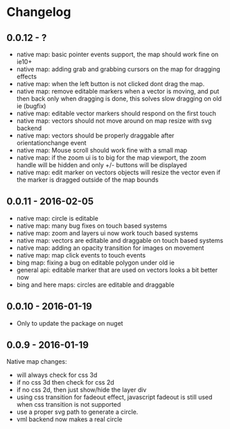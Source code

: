 # Changelog

## 0.0.12 - ?
 * native map: basic pointer events support, the map should work fine on ie10+
 * native map: adding grab and grabbing cursors on the map for dragging effects
 * native map: when the left button is not clicked dont drag the map.
 * native map: remove editable markers when a vector is moving, and put then back only when dragging is done, this solves slow dragging on old ie (bugfix)
 * native map: editable vector markers should respond on the first touch
 * native map: vectors should not move around on map resize with svg backend
 * native map: vectors should be properly draggable after orientationchange event 
 * native map: Mouse scroll should work fine with a small map 
 * native map: if the zoom ui is to big for the map viewport, the zoom handle will be hidden and only +/- buttons will be displayed
 * native map: edit marker on vectors objects will resize the vector even if the marker is dragged outside of the map bounds
 
## 0.0.11 - 2016-02-05
 * native map: circle is editable 
 * native map: many bug fixes on touch based systems
 * native map: zoom and layers ui now work touch based systems
 * native map: vectors are editable and draggable on touch based systems
 * native map: adding an opacity transition for images on movement
 * native map: map click events to touch events
 * bing map: fixing a bug on editable polygon under old ie
 * general api: editable marker that are used on vectors looks a bit better now
 * bing and here maps: circles are editable and draggable

## 0.0.10 - 2016-01-19
 * Only to update the package on nuget

## 0.0.9 - 2016-01-19
Native map changes:
 * will always check for css 3d
 * if no css 3d then check for css 2d
 * if no css 2d, then just show/hide the layer div 
 * using css transition for fadeout effect, javascript fadeout is still used when css transition is not supported
 * use a proper svg path to generate a circle.
 * vml backend now makes a real circle
